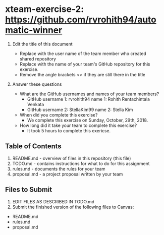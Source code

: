 # xteam-exercise-2: https://github.com/rvrohith94/automatic-winner

1. Edit the title of this document
   * Replace <UserName> with the user name of the team member who created shared repository
   * Replace <GitHubRepositoryName> with the name of your team's GitHub repository for this exercise.
   * Remove the angle brackets <> if they are still there in the title

2. Answer these questions
   * What are the GitHub usernames and names of your team members?
       * GitHub username 1: rvrohith94  name 1: Rohith Rentachintala Venkata
       * GitHub username 2: StellaKim99 name 2: Stella Kim
   * When did you complete this exercise? 
       * We complete this exercise on Sunday, October, 29th, 2018.
   * How long did it take your team to complete this exercise? 
       * It took 5 hours to complete this exericse.

## Table of Contents

1. README.md - overview of files in this repository (this file)
2. TODO.md - contains instructions for what to do for this assignment
3. rules.md - documents the rules for your team
4. proposal.md - a project proposal written by your team

## Files to Submit

1. EDIT FILES AS DESCRIBED IN TODO.md
2. Submit the finished version of the following files to Canvas:

* README.md
* rules.md
* proposal.md
